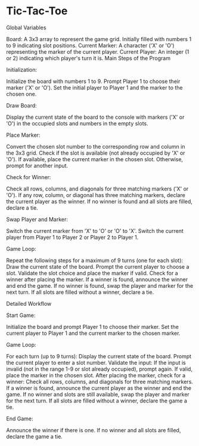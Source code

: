 # Tic-Tac-Toe

Global Variables

Board: A 3x3 array to represent the game grid. Initially filled with numbers 1 to 9 indicating slot positions.
Current Marker: A character ('X' or 'O') representing the marker of the current player.
Current Player: An integer (1 or 2) indicating which player's turn it is.
Main Steps of the Program


Initialization:

Initialize the board with numbers 1 to 9.
Prompt Player 1 to choose their marker ('X' or 'O').
Set the initial player to Player 1 and the marker to the chosen one.

Draw Board:

Display the current state of the board to the console with markers ('X' or 'O') in the occupied slots and numbers in the empty slots.

Place Marker:

Convert the chosen slot number to the corresponding row and column in the 3x3 grid.
Check if the slot is available (not already occupied by 'X' or 'O').
If available, place the current marker in the chosen slot. Otherwise, prompt for another input.

Check for Winner:

Check all rows, columns, and diagonals for three matching markers ('X' or 'O').
If any row, column, or diagonal has three matching markers, declare the current player as the winner.
If no winner is found and all slots are filled, declare a tie.

Swap Player and Marker:

Switch the current marker from 'X' to 'O' or 'O' to 'X'.
Switch the current player from Player 1 to Player 2 or Player 2 to Player 1.

Game Loop:

Repeat the following steps for a maximum of 9 turns (one for each slot):
Draw the current state of the board.
Prompt the current player to choose a slot.
Validate the slot choice and place the marker if valid.
Check for a winner after placing the marker.
If a winner is found, announce the winner and end the game.
If no winner is found, swap the player and marker for the next turn.
If all slots are filled without a winner, declare a tie.

Detailed Workflow

Start Game:

Initialize the board and prompt Player 1 to choose their marker.
Set the current player to Player 1 and the current marker to the chosen marker.

Game Loop:

For each turn (up to 9 turns):
Display the current state of the board.
Prompt the current player to enter a slot number.
Validate the input:
If the input is invalid (not in the range 1-9 or slot already occupied), prompt again.
If valid, place the marker in the chosen slot.
After placing the marker, check for a winner:
Check all rows, columns, and diagonals for three matching markers.
If a winner is found, announce the current player as the winner and end the game.
If no winner and slots are still available, swap the player and marker for the next turn.
If all slots are filled without a winner, declare the game a tie.

End Game:


Announce the winner if there is one.
If no winner and all slots are filled, declare the game a tie.
